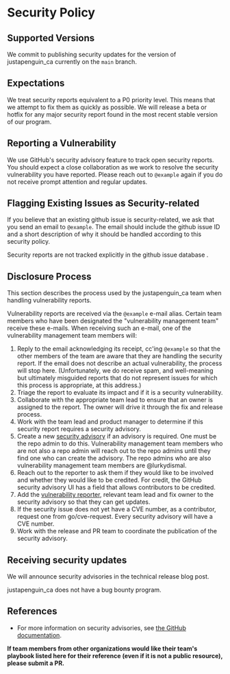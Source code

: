 # Security Policy

## Supported Versions

We commit to publishing security updates for the version of justapenguin_ca currently
on the `main` branch.

## Expectations

We treat security reports equivalent to a P0 priority level. This means that we attempt to fix them as quickly as possible.
We will release a beta or hotfix for any major security report found in the most recent stable version of our program.

## Reporting a Vulnerability

We use GitHub's security advisory feature to track open security reports. You should expect
a close collaboration as we work to resolve the security vulnerability you have reported. Please reach out to
`@example` again if you do not receive prompt attention and regular updates.

##  Flagging Existing Issues as Security-related

If you believe that an existing github issue is security-related, we ask that you send an
email to `@example`. The email should include the github issue ID and a short
description of why it should be handled according to this security policy.

Security reports are not tracked explicitly in the github issue database .

## Disclosure Process

This section describes the process used by the justapenguin_ca team when handling vulnerability reports.

Vulnerability reports are received via the `@example` e-mail alias. Certain team members
who have been designated the "vulnerability management team" receive these e-mails. When receiving
such an e-mail, one of the vulnerability management team members will:

1. Reply to the email acknowledging its receipt, cc'ing `@example` so that the other
members of the team are aware that they are handling the security report. If the email does not describe
an actual vulnerability, the process will stop here. (Unfortunately, we do receive spam, and well-meaning but ultimately misguided reports that do not represent issues for which this process is appropriate, at this address.)
2. Triage the report to evaluate its impact and if it is a security vulnerability.
3. Collaborate with the appropriate team lead to ensure that an owner is assigned to the report.
The owner will drive it through the fix and release process.
4. Work with the team lead and product manager to determine if this security report requires a security advisory.
5. Create a new [security advisory](https://github.com/lurkydismal/justapenguin_ca/security/advisories/new) if an advisory is required.
One must be the repo admin to do this. Vulnerability management team members who are not also a repo admin will reach out to the repo admins until they find one who can create the advisory. The repo admins who are also vulnerability
management team members are @lurkydismal.
6. Reach out to the reporter to ask them if they would like to be involved and whether they would like to be credited.
For credit, the GitHub security advisory UI has a field that allows contributors to be credited.
7. Add the [vulnerability reporter](https://docs.github.com/en/free-pro-team@latest/github/managing-security-vulnerabilities/adding-a-collaborator-to-a-security-advisory), relevant team lead and fix owner to the security advisory so that they can get updates.
8. If the security issue does not yet have a CVE number, as a contributor, request one from go/cve-request. Every security advisory will have a CVE number.
9. Work with the release and PR team to coordinate the publication of the security advisory.

## Receiving security updates

We will announce security advisories in the technical release blog post.

justapenguin_ca does not have a bug bounty program.

## References

- For more information on security advisories, see
[the GitHub documentation](https://docs.github.com/en/free-pro-team@latest/github/managing-security-vulnerabilities/managing-security-vulnerabilities-in-your-project).

**If team members from other organizations would like their team's playbook listed here for their reference (even if it is not a public resource), please submit a PR.**
